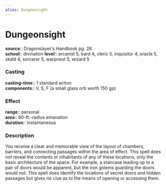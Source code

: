 ```yaml
---
alias: Dungeonsight
---
```


# Dungeonsight 

**source**:: Dragonslayer's Handbook pg. 28  
**school**:: divination
**level**:: arcanist 5, bard 4, cleric 5, inquisitor 4, oracle 5, skald 4, sorcerer 5, warpriest 5, wizard 5

### Casting 

**casting-time**:: 1 standard action  
**components**:: V, S, F (a small glass orb worth 150 gp)

### Effect 

**range**:: personal  
**area**:: 60-ft.-radius emanation  
**duration**:: instantaneous

### Description 

You receive a clear and memorable view of the layout of chambers, barriers, and connecting passages within the area of effect. This spell does not reveal the contents or inhabitants of any of these locations, only the basic architecture of the space. For example, a staircase leading up to a pair of doors would be apparent, but the iron golems guarding the doors would not. This spell does identify the locations of secret doors and hidden passages but gives no clue as to the means of opening or accessing them.
